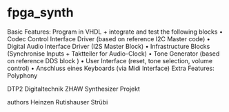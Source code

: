 # fpga_synth

Basic Features:
Program in VHDL + integrate and test the following blocks
• Codec Control Interface Driver (based on reference I2C Master code)
• Digital Audio Interface Driver (I2S Master Block)
• Infrastructure Blocks (Synchronise Inputs + Taktteiler for Audio-Clock)
• Tone Generator (based on reference DDS block )
• User Interface (reset, tone selection, volume control)
• Anschluss eines Keyboards (via Midi Interface)
Extra Features:
Polyphony

DTP2 Digitaltechnik ZHAW Synthesizer Projekt

authors
Heinzen
Rutishauser
Strübi

